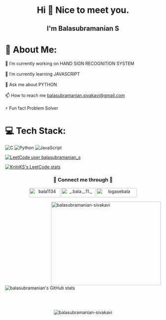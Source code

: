 <h1 align="center">Hi 👋 Nice to meet you.</h1>
<h2 align="center"> I'm Balasubramanian S</h2>

# 💫 About Me:
🔭 I’m currently working on HAND SIGN RECOGNITION SYSTEM<br><br>🌱 I’m currently learning JAVASCRIPT<br><br>💬 Ask me about PYTHON<br><br>📫 How to reach me  balasubramanian.sivakavi@gmail.com<br><br>⚡ Fun fact Problem Solver

# 💻 Tech Stack:
![C](https://img.shields.io/badge/c-%2300599C.svg?style=for-the-badge&logo=c&logoColor=white) ![Python](https://img.shields.io/badge/python-3670A0?style=for-the-badge&logo=python&logoColor=ffdd54) ![JavaScript](https://img.shields.io/badge/javascript-%23323330.svg?style=for-the-badge&logo=javascript&logoColor=%23F7DF1E)

[![LeetCode user balasubramanian_s](https://img.shields.io/badge/dynamic/json?style=for-the-badge&labelColor=black&color=%23ffa116&label=LEET%20CODE&query=solvedOverTotal&url=https%3A%2F%2Fleetcode-badge.vercel.app%2Fapi%2Fusers%2FHarish443&logo=leetcode&logoColor=yellow)](https://leetcode.com/balasubramanian_s/)

[![KnlnKS's LeetCode stats](https://leetcode-stats-six.vercel.app/?username=balasubramanian_s)](https://github.com/KnlnKS/leetcode-stats)

<h3 align="center"> 🤞 Connect me through 🤟</h3>
<p align="center">
<a href="https://linkedin.com/in/bala1134" target="blank"><img align="center" src="https://img.shields.io/badge/LinkedIn-0077B5?style=for-the-badge&logo=linkedin&logoColor=white" alt="bala1134" height="30" width="100" /></a>
<a href="https://instagram.com/_.bala._.11._" target="blank"><img align="center" src="https://img.shields.io/badge/Instagram-E4405F?style=for-the-badge&logo=instagram&logoColor=white" alt="_.bala._.11._" height="30" width="110" /></a>
<a href="https://www.hackerrank.com/logasebala" target="blank"><img align="center" src="https://img.shields.io/badge/HackerRank-00EA64.svg?style=for-the-badge&logo=HackerRank&logoColor=white" alt="logasebala" height="30" width="130" /></a>
</p>

<p><img align="right" src="https://github-readme-stats.vercel.app/api/top-langs?username=balasubramanian-sivakavi&show_icons=true&locale=en&layout=compact" alt="balasubramanian-sivakavi" height="270" width="355" /></p><br>

![balasubramanian's GitHub stats](https://github-readme-stats.vercel.app/api?username=balasubramanian-sivakavi&show_icons=true&theme=radical)

<br>
<br> 

<p align="center"> <img src="https://komarev.com/ghpvc/?username=balasubramanian-sivakavi&label=Profile%20views&color=0e75b6&style=flat" alt="balasubramanian-sivakavi" /> </p>
